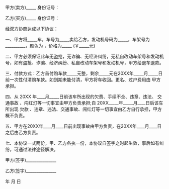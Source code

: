 
 


甲方(卖方)_____ 身份证号：


乙方(买方)_____ 身份证号：


经双方协商达成以下协议：


一、甲方将_____车，车号为_____卖给乙方，发动机号码为_____，车架号为__________，颜色为 ，价格为_____ (￥_____元)


二、甲方必须保证此车无盗抢，无诈骗、无经济纠纷，无私自改动车架号和发动机号，如有盗抢、诈骗、经济纠纷、私自改动车架号和发动机号，甲方给退车退款。


三、付款方式：乙方首付购车款_____元整，剩余_____元在20XX年_____月_____日前一次性付清购车款。如到期未能付清，甲方将车收回。更名、过户费用由 甲方承担。


四、从 20XX 年____月_____日前该车所出现的欠费、手续不全、违章、违法、
交通事故
、闯红灯等一切事宜由甲方负责承担;自 20XX_____年_____月____日后该车所出现
欠款
、违章、违法、交通事故、闯红灯等一切事宜由乙方自行承担，甲方概不负责。


五、甲方在20XX年____月____日前出现事故由甲方负责，在20XX年____月____日之后由乙方负责。


七、本协议一式两份，甲、乙方各执一份，本协议自签字之时起生效，事后如有纠纷，可通过法律途径解决。


甲方(签字)_______________


乙方(签字)_______________


年 月 日
 


 

 
 
 
 
 
  


  
 

  


  


  
 
 
 
 

